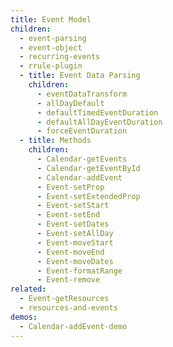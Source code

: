 ```yaml
---
title: Event Model
children:
  - event-parsing
  - event-object
  - recurring-events
  - rrule-plugin
  - title: Event Data Parsing
    children:
      - eventDataTransform
      - allDayDefault
      - defaultTimedEventDuration
      - defaultAllDayEventDuration
      - forceEventDuration
  - title: Methods
    children:
      - Calendar-getEvents
      - Calendar-getEventById
      - Calendar-addEvent
      - Event-setProp
      - Event-setExtendedProp
      - Event-setStart
      - Event-setEnd
      - Event-setDates
      - Event-setAllDay
      - Event-moveStart
      - Event-moveEnd
      - Event-moveDates
      - Event-formatRange
      - Event-remove
related:
  - Event-getResources
  - resources-and-events
demos:
  - Calendar-addEvent-demo
---
```

